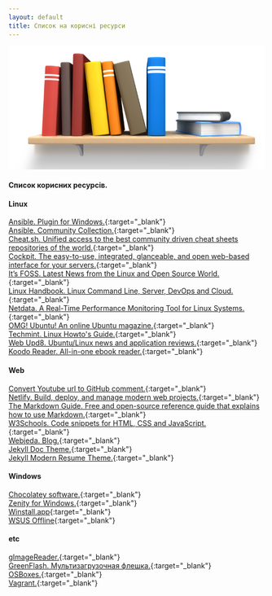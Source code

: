 ```yaml
---
layout: default
title: Список на корисні ресурси
---
```


![Library logo](/assets/img/library.png?style=head)  
#### Список корисних ресурсів.  
#### Linux
[Ansible. Plugin for Windows.](https://docs.ansible.com/ansible/latest/collections/ansible/windows/ "Ansible.Windows. Plugin Index"){:target="_blank"}  
[Ansible. Community Collection.](https://galaxy.ansible.com/community "Ansible. Community Collection"){:target="_blank"}  
[Cheat.sh. Unified access to the best community driven cheat sheets repositories of the world.](https://github.com/chubin/cheat.sh "Cheat.sh. Unified access to the best community driven cheat sheets repositories of the world"){:target="_blank"}  
[Cockpit. The easy-to-use, integrated, glanceable, and open web-based interface for your servers.](https://cockpit-project.org/ "Cockpit. The easy-to-use, integrated, glanceable, and open web-based interface for your servers"){:target="_blank"}  
[It’s FOSS. Latest News from the Linux and Open Source World.](https://itsfoss.com/ "It’s FOSS. Latest News from the Linux and Open Source World"){:target="_blank"}  
[Linux Handbook. Linux Command Line, Server, DevOps and Cloud.](https://linuxhandbook.com/ "Linux Handbook. Linux Command Line, Server, DevOps and Cloud"){:target="_blank"}  
[Netdata. A Real-Time Performance Monitoring Tool for Linux Systems.](https://github.com/netdata/netdata "Netdata. A Real-Time Performance Monitoring Tool for Linux Systems"){:target="_blank"}  
[OMG! Ubuntu! An online Ubuntu magazine.](http://www.omgubuntu.co.uk/ "OMG! Ubuntu! An online Ubuntu magazine"){:target="_blank"}  
[Techmint. Linux Howto's Guide.](https://www.tecmint.com/ "Techmint. Linux Howto's Guide"){:target="_blank"}  
[Web Upd8. Ubuntu/Linux news and application reviews.](http://www.webupd8.org/ "Web Upd8. Ubuntu/Linux news and application reviews"){:target="_blank"}  
[Koodo Reader. All-in-one ebook reader.](https://koodo.960960.xyz/en "Koodo Reader. All-in-one ebook reader"){:target="_blank"}  

#### Web
[Convert Youtube url to GitHub comment.](http://embedyoutube.org/ "Convert Youtube url to GitHub comment"){:target="_blank"}  
[Netlify. Build, deploy, and manage modern web projects.](https://www.netlify.com/ "Netlify. Build, deploy, and manage modern web projects"){:target="_blank"}  
[The Markdown Guide. Free and open-source reference guide that explains how to use Markdown.](https://www.markdownguide.org/ "The Markdown Guide. Free and open-source reference guide that explains how to use Markdown"){:target="_blank"}  
[W3Schools. Code snippets for HTML, CSS and JavaScript.](https://www.w3schools.com/howto/default.asp "W3Schools. Code snippets for HTML, CSS and JavaScript"){:target="_blank"}  
[Webjeda. Blog.](https://blog.webjeda.com/ "Webjeda. Blog"){:target="_blank"}  
[Jekyll Doc Theme.](https://idratherbewriting.com/documentation-theme-jekyll/ "Jekyll Doc Theme"){:target="_blank"}  
[Jekyll Modern Resume Theme.](https://github.com/sproogen/modern-resume-theme/ "Modern Resume Theme"){:target="_blank"}  

#### Windows  
[Chocolatey software.](https://chocolatey.org/ "Chocolatey software"){:target="_blank"}  
[Zenity for Windows.](https://github.com/kvaps/zenity-windows/ "Zenity for Windows"){:target="_blank"}  
[Winstall.app](https://winstall.app/ "Winstall.app"){:target="_blank"}  
[WSUS Offline](https://download.wsusoffline.net/ "WSUS Offline"){:target="_blank"}

#### etc    
[gImageReader.](https://github.com/manisandro/gImageReader "gImageReader"){:target="_blank"}  
[GreenFlash. Мультизагрузочная флешка.](http://greenflash.su/ "GreenFlash. Мультизагрузочная флешка"){:target="_blank"}  
[OSBoxes.](https://www.osboxes.org/ "OSBoxes"){:target="_blank"}    
[Vagrant.](https://www.vagrantup.com/ "Vagrant"){:target="_blank"}  
